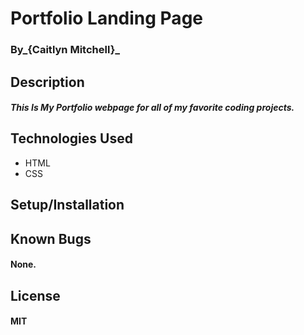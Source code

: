 # Portfolio Landing Page

### By_**{Caitlyn Mitchell}**_

## Description

#### _This Is My Portfolio webpage for all of my favorite coding projects._

## Technologies Used

* HTML
* CSS

####

## Setup/Installation

#### 

## Known Bugs

#### None.

## License

#### MIT
